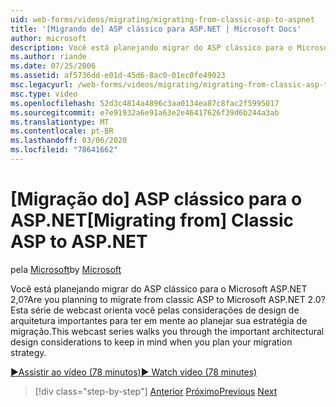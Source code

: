 ```yaml
---
uid: web-forms/videos/migrating/migrating-from-classic-asp-to-aspnet
title: '[Migrando de] ASP clássico para ASP.NET | Microsoft Docs'
author: microsoft
description: Você está planejando migrar do ASP clássico para o Microsoft ASP.NET 2,0? Esta série de webcast orienta você pela consideração de design de arquitetura importante...
ms.author: riande
ms.date: 07/25/2006
ms.assetid: af5736dd-e01d-45d6-8ac0-01ec0fe49023
msc.legacyurl: /web-forms/videos/migrating/migrating-from-classic-asp-to-aspnet
msc.type: video
ms.openlocfilehash: 52d3c4814a4896c3aa0134ea87c8fac2f5995017
ms.sourcegitcommit: e7e91932a6e91a63e2e46417626f39d6b244a3ab
ms.translationtype: MT
ms.contentlocale: pt-BR
ms.lasthandoff: 03/06/2020
ms.locfileid: "78641662"
---
```

# <a name="migrating-from-classic-asp-to-aspnet"></a><span data-ttu-id="cc37b-104">[Migração do] ASP clássico para o ASP.NET</span><span class="sxs-lookup"><span data-stu-id="cc37b-104">[Migrating from] Classic ASP to ASP.NET</span></span>

<span data-ttu-id="cc37b-105">pela [Microsoft](https://github.com/microsoft)</span><span class="sxs-lookup"><span data-stu-id="cc37b-105">by [Microsoft](https://github.com/microsoft)</span></span>

<span data-ttu-id="cc37b-106">Você está planejando migrar do ASP clássico para o Microsoft ASP.NET 2,0?</span><span class="sxs-lookup"><span data-stu-id="cc37b-106">Are you planning to migrate from classic ASP to Microsoft ASP.NET 2.0?</span></span> <span data-ttu-id="cc37b-107">Esta série de webcast orienta você pelas considerações de design de arquitetura importantes para ter em mente ao planejar sua estratégia de migração.</span><span class="sxs-lookup"><span data-stu-id="cc37b-107">This webcast series walks you through the important architectural design considerations to keep in mind when you plan your migration strategy.</span></span>

[<span data-ttu-id="cc37b-108">&#9654;Assistir ao vídeo (78 minutos)</span><span class="sxs-lookup"><span data-stu-id="cc37b-108">&#9654; Watch video (78 minutes)</span></span>](https://channel9.msdn.com/Blogs/ASP-NET-Site-Videos/migrating-from-classic-asp-to-aspnet)

> [!div class="step-by-step"]
> <span data-ttu-id="cc37b-109">[Anterior](intro-to-aspnet-20-user-interface-elements.md)
> [Próximo](intro-to-aspnet-for-jsp-developers-welcome-to-aspnet-20.md)</span><span class="sxs-lookup"><span data-stu-id="cc37b-109">[Previous](intro-to-aspnet-20-user-interface-elements.md)
[Next](intro-to-aspnet-for-jsp-developers-welcome-to-aspnet-20.md)</span></span>
